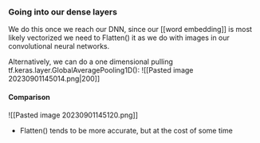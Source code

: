 ### Going into our dense layers
We do this once we reach our DNN, since our [[word embedding]] is most likely vectorized we need to Flatten() it as we do with images in our convolutional neural networks. 

Alternatively, we can do a one dimensional pulling tf.keras.layer.GlobalAveragePooling1D():
![[Pasted image 20230901145014.png|200]]

#### Comparison
![[Pasted image 20230901145120.png]]
* Flatten() tends to be more accurate, but at the cost of some time